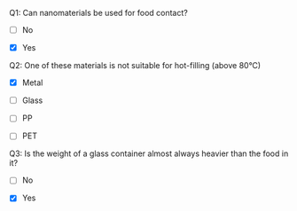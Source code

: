 Q1: Can nanomaterials be used for food contact?

- [ ] No
- [x] Yes



Q2: One of these materials is not suitable for hot-filling (above 80°C)

- [x] Metal
- [ ] Glass
- [ ] PP
- [ ] PET




Q3: Is the weight of a glass container almost always heavier than the food in it?

- [ ] No
- [x] Yes

